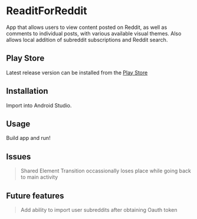 # ReaditForReddit
App that allows users to view content posted on Reddit, as well as comments to individual posts, with various available visual themes. Also allows local addition of subreddit subscriptions and Reddit search.

## Play Store
Latest release version can be installed from the [Play Store](https://play.google.com/store/apps/details?id=com.avinashdavid.readitforreddit.paid&hl=en)

## Installation
Import into Android Studio.

## Usage
Build app and run! 

## Issues
>Shared Element Transition occassionally loses place while going back to main activity

## Future features
>Add ability to import user subreddits after obtaining Oauth token
